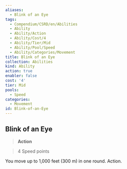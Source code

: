 ```yaml
---
aliases:
  - Blink of an Eye
tags:
  - Compendium/CSRD/en/Abilities
  - Ability
  - Ability/Action
  - Ability/Cost/4
  - Ability/Tier/Mid
  - Ability/Pool/Speed
  - Ability/Categories/Movement
title: Blink of an Eye
collection: Abilities
kind: Ability
action: true
enabler: false
cost: '4'
tier: Mid
pools:
  - Speed
categories:
  - Movement
id: Blink-of-an-Eye
---
```

## Blink of an Eye    
>**Action**    
>4 Speed points  
    
You move up to 1,000 feet (300 m) in one round. Action.
